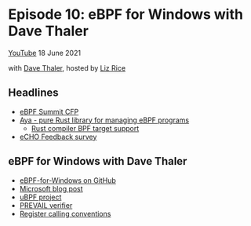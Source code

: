 # Episode 10: eBPF for Windows with Dave Thaler

[YouTube](https://youtu.be/LrrV-eo6fug)
18 June 2021

with [Dave Thaler](https://github.com/dthaler), hosted by [Liz Rice](https://twitter.com/lizrice)

## Headlines

- [eBPF Summit CFP](https://sessionize.com/ebpf-summit-2021)
- [Aya - pure Rust library for managing eBPF programs](https://confused.ai/posts/announcing-aya)
  - [Rust compiler BPF target support](https://github.com/rust-lang/rust/pull/79608/files)
- [eCHO Feedback survey](https://docs.google.com/forms/d/e/1FAIpQLSfo6F65n514MDAw5vmqkRLmr7OpwwBB0hpvqrEYQUO63lsdtw/viewform?usp=sf_link)


## eBPF for Windows with Dave Thaler

- [eBPF-for-Windows on GitHub](https://github.com/Microsoft/ebpf-for-windows)
- [Microsoft blog post](https://cloudblogs.microsoft.com/opensource/2021/05/10/making-ebpf-work-on-windows/)
- [uBPF project](https://github.com/iovisor/ubpf)
- [PREVAIL verifier](https://github.com/vbpf/ebpf-verifier)
- [Register calling conventions](https://en.wikipedia.org/wiki/X86_calling_conventions#x86-64_calling_conventions)




